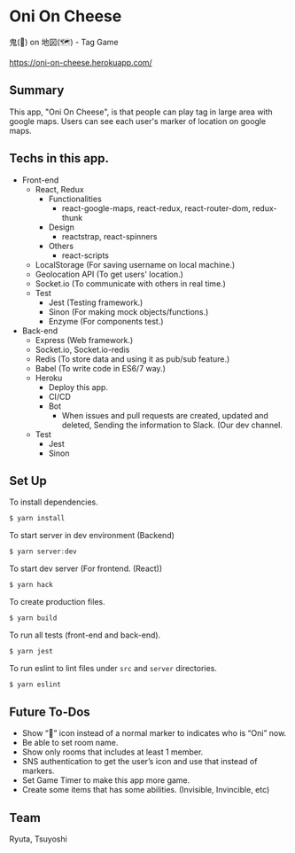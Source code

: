 # Oni On Cheese

鬼(👹) on 地図(🗺) - Tag Game

https://oni-on-cheese.herokuapp.com/

## Summary
This app, "Oni On Cheese", is that people can play tag in large area with google maps.
Users can see each user's marker of location on google maps.

## Techs in this app.

- Front-end
  - React, Redux
    - Functionalities
      - react-google-maps, react-redux, react-router-dom, redux-thunk
    - Design
      - reactstrap, react-spinners
    - Others
      - react-scripts
  - LocalStorage (For saving username on local machine.)
  - Geolocation API (To get users' location.)
  - Socket.io (To communicate with others in real time.)
  - Test
    - Jest (Testing framework.)
    - Sinon (For making mock objects/functions.)
    - Enzyme (For components test.)
- Back-end
  - Express (Web framework.)
  - Socket.io, Socket.io-redis
  - Redis (To store data and using it as pub/sub feature.)
  - Babel (To write code in ES6/7 way.)
  - Heroku
    - Deploy this app.
    - CI/CD
    - Bot
      - When issues and pull requests are created, updated and deleted, Sending the information to Slack. (Our dev channel.
  - Test
    - Jest
    - Sinon


## Set Up

To install dependencies.
```javascript
$ yarn install
```

To start server in dev environment (Backend)
```javascript
$ yarn server:dev
```

To start dev server (For frontend. (React))
```javascript
$ yarn hack
```

To create production files.
```javascript
$ yarn build
```

To run all tests (front-end and back-end).
```javascript
$ yarn jest
```

To run eslint to lint files under `src` and `server` directories.
```javascript
$ yarn eslint
```

## Future To-Dos

- Show “👹” icon instead of a normal marker to indicates who is “Oni” now.
- Be able to set room name.
- Show only rooms that includes at least 1 member.
- SNS authentication to get the user’s icon and use that instead of markers.
- Set Game Timer to make this app more game.
- Create some items that has some abilities. (Invisible, Invincible, etc)


## Team
Ryuta, Tsuyoshi